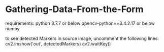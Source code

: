 # Gathering-Data-From-the-Form

requirements:
    python 3.7.7 or below
    opencv-python==3.4.2.17 or below
    numpy

to see detected Markers in source image, uncomment the following lines:
    cv2.imshow('out', detectedMarkers)
    cv2.waitKey()
